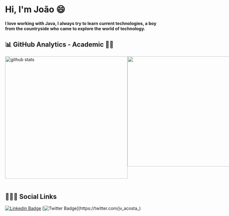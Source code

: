 # Hi, I'm João 😄 
#### I love working with Java, I always try to learn current technologies, a boy from the countryside who came to explore the world of technology.

## 📊 GitHub Analytics - Academic 👨‍🎓

<div style="display:flex; justify-content:space-around">
  <img src="https://github-readme-stats.vercel.app/api?username=joao-vitor-costa&show_icons=true&theme=dracula" min-width="400px" max-width="360px" width="400px" alt="github stats">
    
  <img min-width="360px" max-width="400px" width="360px"  src="https://github-readme-stats.vercel.app/api/top-langs/?username=joao-vitor-costa&theme=dracula&layout=compact" />
</div>
<br>

## 🙋🏽‍♂️ Social Links
[![Linkedin Badge](https://img.shields.io/badge/-LinkedIn-blue?style=flat-square&logo=Linkedin&logoColor=white&link=https://www.linkedin.com/in/jv-acosta/)](https://www.linkedin.com/in/jv-acosta/)
[![Twitter Badge](https://img.shields.io/badge/-Twitter-1ca0f1?style=flat-square&labelColor=1ca0f1&logo=twitter&logoColor=white&link=https://twitter.com/jv_acosta_)](https://twitter.com/jv_acosta_)

<!--
**joao-vitor-costa/joao-vitor-costa** is a ✨ _special_ ✨ repository because its `README.md` (this file) appears on your GitHub profile.

Here are some ideas to get you started:

- 🔭 I’m currently working on ...
- 🌱 I’m currently learning ...
- 👯 I’m looking to collaborate on ...
- 🤔 I’m looking for help with ...
- 💬 Ask me about ...
- 📫 How to reach me: ...
- 😄 Pronouns: ...
- ⚡ Fun fact: ...
-->
